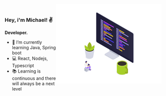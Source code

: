 <img align="right" src="https://github.com/Mikelovex/Mikelovex/blob/master/code.png?raw=true" width="340"/>

<br />

### Hey, i'm Michael!  ✌️

**Developer.**

- 🌱 I’m currently learning Java, Spring boot
- 💻 React, Nodejs, Typescript
- 📚 Learning is continuous and there will always be a next level


